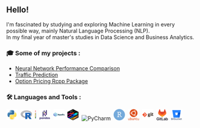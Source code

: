 ## Hello!

I'm fascinated by studying and exploring Machine Learning in every possible way, mainly Natural Language Processing (NLP). \
In my final year of master's studies in Data Science and Business Analytics.

### :mortar_board: Some of my projects :
* [Neural Network Performance Comparison](https://github.com/szymonsocha/ml-deep-learning-neural-network)
* [Traffic Prediction](https://github.com/szymonsocha/ml-regression-random-forest)
* [Option Pricing Rcpp Package](https://github.com/szymonsocha/monte-carlo-option-pricing)


### :hammer_and_wrench: Languages and Tools :

<div>
  <img src="https://github.com/devicons/devicon/blob/master/icons/python/python-original.svg" title="Python" alt="Python" width="30" height="30"/>&nbsp;
  <img src="https://github.com/devicons/devicon/blob/master/icons/r/r-original.svg" title="R" alt="R" width="30" height="30"/>&nbsp;
  <img src="https://github.com/devicons/devicon/blob/master/icons/googlecloud/googlecloud-original.svg" title="BigQuery" alt="BigQuery" width="3" height="30"/>&nbsp;
  <img src="https://github.com/devicons/devicon/blob/master/icons/pandas/pandas-original-wordmark.svg" title="Pandas" alt="Pandas" width="30" height="30"/>&nbsp;  
  <img src="https://github.com/devicons/devicon/blob/master/icons/numpy/numpy-original-wordmark.svg" title="NumPy" alt="NumPy" width="30" height="30"/>&nbsp;
  <img src="https://github.com/rstudio/hex-stickers/blob/main/thumbs/dplyr.png" title="dplyr" alt="dplyr" width="30" height="30"/>&nbsp;
  <img src="https://upload.wikimedia.org/wikipedia/commons/1/1d/PyCharm_Icon.svg" title="PyCharm" alt="PyCharm" width="30" height="30"/>&nbsp;
  <img src="https://github.com/devicons/devicon/blob/master/icons/rstudio/rstudio-original.svg" title="RStudio" alt="RStudio" width="30" height="30"/>&nbsp;
  <img src="https://github.com/devicons/devicon/blob/master/icons/ubuntu/ubuntu-plain-wordmark.svg" title="Ubuntu" alt="Ubuntu" width="30" height="30"/>&nbsp;  
  <img src="https://github.com/devicons/devicon/blob/master/icons/git/git-original-wordmark.svg" title="Git" alt="Git" width="30" height="30"/>&nbsp;
  <img src="https://github.com/devicons/devicon/blob/master/icons/gitlab/gitlab-original-wordmark.svg" title="Gitlab" alt="Gitlab" width="30" height="30"/>&nbsp;
  <img src="https://github.com/devicons/devicon/blob/master/icons/bitbucket/bitbucket-original-wordmark.svg" title="Bitbucket" alt="Bitbucket" width="30" height="30"/>
</div>











